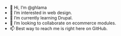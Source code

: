 - 👋 Hi, I’m @ghlama
- 👀 I’m interested in web design.
- 🌱 I’m currently learning Drupal.
- 💞️ I’m looking to collaborate on ecommerce modules.
- 📫 Best way to reach me is right here on GitHub.

<!---
ghlama/ghlama is a ✨ special ✨ repository because its `README.md` (this file) appears on your GitHub profile.
You can click the Preview link to take a look at your changes.
--->

